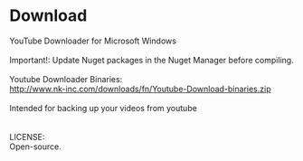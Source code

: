 # Download
YouTube Downloader for Microsoft Windows<br/><br/>
Important!: Update Nuget packages in the Nuget Manager before compiling.<br/>
<br/>
Youtube Downloader Binaries:<br/>
http://www.nk-inc.com/downloads/fn/Youtube-Download-binaries.zip
<br/><br/>
Intended for backing up your videos from youtube<br/>
<br/><br/>
LICENSE:<br/>
Open-source.<br/>
<br/>
<br/>
<br/>
